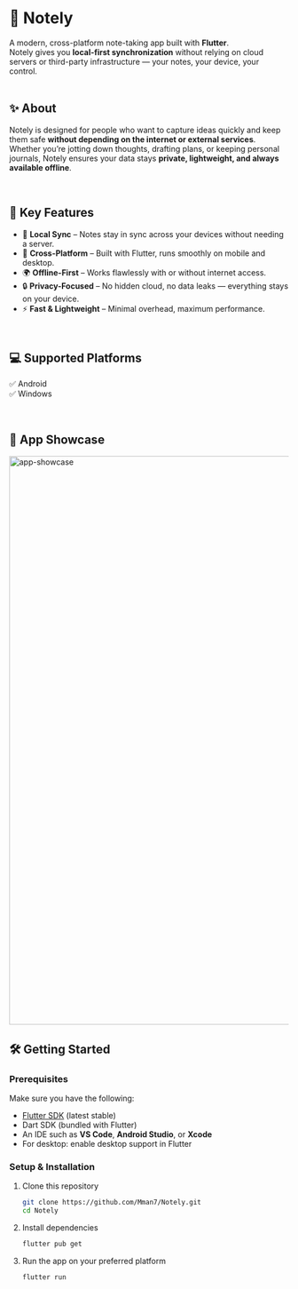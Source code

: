 # 📝 Notely  

A modern, cross-platform note-taking app built with **Flutter**.  
Notely gives you **local-first synchronization** without relying on cloud servers or third-party infrastructure — your notes, your device, your control.  
<br/>

## ✨ About  

Notely is designed for people who want to capture ideas quickly and keep them safe **without depending on the internet or external services**.  
Whether you’re jotting down thoughts, drafting plans, or keeping personal journals, Notely ensures your data stays **private, lightweight, and always available offline**.  

<br/>

## 🚀 Key Features  

- 🔄 **Local Sync** – Notes stay in sync across your devices without needing a server.  
- 📱 **Cross-Platform** – Built with Flutter, runs smoothly on mobile and desktop.  
- 🌍 **Offline-First** – Works flawlessly with or without internet access.  
- 🔒 **Privacy-Focused** – No hidden cloud, no data leaks — everything stays on your device.  
- ⚡ **Fast & Lightweight** – Minimal overhead, maximum performance.  

<br/>

## 💻 Supported Platforms  

✅ Android  
✅ Windows  

<br/>

## 📸 App Showcase  
 
<img width="720" height="1024" alt="app-showcase" src="https://github.com/user-attachments/assets/3cc51485-fc7e-4356-b1cc-2395197d49ca" />

<br/>

## 🛠️ Getting Started  

### Prerequisites  

Make sure you have the following:  
- [Flutter SDK](https://flutter.dev) (latest stable)  
- Dart SDK (bundled with Flutter)  
- An IDE such as **VS Code**, **Android Studio**, or **Xcode**  
- For desktop: enable desktop support in Flutter  

### Setup & Installation  

1. Clone this repository  
   ```bash
   git clone https://github.com/Mman7/Notely.git
   cd Notely
   ```
2. Install dependencies
    ```bash
   flutter pub get
   ```

3. Run the app on your preferred platform
    ```bash
   flutter run
   ```
